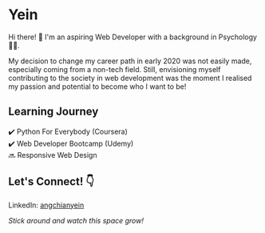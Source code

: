 # **Yein**  
Hi there! :wave: I'm an aspiring Web Developer with a background in Psychology :woman_student:.  

My decision to change my career path in early 2020 was not easily made, especially coming from a non-tech field. Still, envisioning myself contributing to the society in web development was the moment I realised my passion and potential to become who I want to be!

## Learning Journey
:heavy_check_mark: Python For Everybody (Coursera)  
:heavy_check_mark: Web Developer Bootcamp (Udemy)  
:soon: Responsive Web Design

## Let's Connect! :point_down:
LinkedIn: [angchianyein](https://www.linkedin.com/in/angchianyein)  

*Stick around and watch this space grow!*